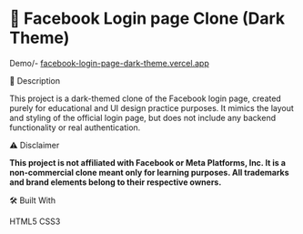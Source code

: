 # 📄 Facebook Login page Clone (Dark Theme)
Demo/- [facebook-login-page-dark-theme.vercel.app](https://facebook-login-page-dark-theme.vercel.app/)

📝 Description

This project is a dark-themed clone of the Facebook login page, created purely for educational and UI design practice purposes.
It mimics the layout and styling of the official login page, but does not include any backend functionality or real authentication.

⚠️ Disclaimer

**This project is not affiliated with Facebook or Meta Platforms, Inc.
It is a non-commercial clone meant only for learning purposes.
All trademarks and brand elements belong to their respective owners.**

🛠️ Built With

HTML5
CSS3
